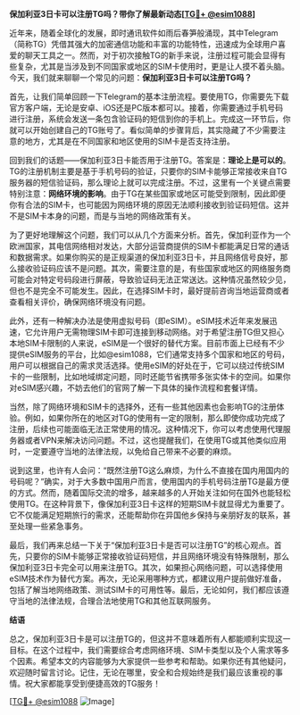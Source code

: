 **保加利亚3日卡可以注册TG吗？带你了解最新动态[[TG💪+ @esim1088](https://t.me/s/esim1088)]**

近年来，随着全球化的发展，即时通讯软件如雨后春笋般涌现，其中Telegram（简称TG）凭借其强大的加密通信功能和丰富的功能特性，迅速成为全球用户喜爱的聊天工具之一。然而，对于初次接触TG的新手来说，注册过程可能会显得有些复杂，尤其是当涉及到不同国家或地区的SIM卡使用时，更是让人摸不着头脑。今天，我们就来聊聊一个常见的问题：**保加利亚3日卡可以注册TG吗？**

首先，让我们简单回顾一下Telegram的基本注册流程。要使用TG，你需要先下载官方客户端，无论是安卓、iOS还是PC版本都可以。接着，你需要通过手机号码进行注册，系统会发送一条包含验证码的短信到你的手机上。完成这一环节后，你就可以开始创建自己的TG账号了。看似简单的步骤背后，其实隐藏了不少需要注意的地方，尤其是在不同国家和地区使用的SIM卡是否支持注册。

回到我们的话题——保加利亚3日卡能否用于注册TG。答案是：**理论上是可以的**。TG的注册机制主要是基于手机号码的验证，只要你的SIM卡能够正常接收来自TG服务器的短信验证码，那么理论上就可以完成注册。不过，这里有一个关键点需要特别注意：**网络环境的影响**。由于TG在某些国家或地区可能受到限制，因此即便你有合法的SIM卡，也可能因为网络环境的原因无法顺利接收到验证码短信。这并不是SIM卡本身的问题，而是与当地的网络政策有关。

为了更好地理解这个问题，我们可以从几个方面来分析。首先，保加利亚作为一个欧洲国家，其电信网络相对发达，大部分运营商提供的SIM卡都能满足日常的通话和数据需求。如果你购买的是正规渠道的保加利亚3日卡，并且网络信号良好，那么接收验证码应该不是问题。其次，需要注意的是，有些国家或地区的网络服务商可能会对特定号码段进行屏蔽，导致验证码无法正常送达。这种情况虽然较少见，但也不是完全不可能发生。因此，在选择SIM卡时，最好提前咨询当地运营商或者查看相关评价，确保网络环境没有问题。

此外，还有一种解决办法是使用虚拟号码（即eSIM）。eSIM技术近年来发展迅速，它允许用户无需物理SIM卡即可连接到移动网络。对于希望注册TG但又担心本地SIM卡限制的人来说，eSIM是一个很好的替代方案。目前市面上已经有不少提供eSIM服务的平台，比如@esim1088，它们通常支持多个国家和地区的号码，用户可以根据自己的需求灵活选择。使用eSIM的好处在于，它可以绕过传统SIM卡的一些限制，比如地域绑定问题，同时还能节省携带多张实体卡的空间。如果你对eSIM感兴趣，不妨去他们的官网了解一下具体的操作流程和套餐详情。

当然，除了网络环境和SIM卡的选择外，还有一些其他因素也会影响TG的注册体验。例如，如果你所在的地区对TG的使用有一定的限制，那么即使你成功完成了注册，后续也可能面临无法正常使用的情况。这种情况下，你可以考虑使用代理服务器或者VPN来解决访问问题。不过，这也提醒我们，在使用TG或其他类似应用时，一定要遵守当地的法律法规，以免给自己带来不必要的麻烦。

说到这里，也许有人会问：“既然注册TG这么麻烦，为什么不直接在国内用国内的号码呢？”确实，对于大多数中国用户而言，使用国内的手机号码注册TG是最方便的方式。然而，随着国际交流的增多，越来越多的人开始关注如何在国外也能轻松使用TG。在这种背景下，像保加利亚3日卡这样的短期SIM卡就显得尤为重要了。它不仅能满足短期旅行的需求，还能帮助你在异国他乡保持与亲朋好友的联系，甚至处理一些紧急事务。

最后，我们再来总结一下关于“保加利亚3日卡是否可以注册TG”的核心观点。首先，只要你的SIM卡能够正常接收验证码短信，并且网络环境没有特殊限制，那么保加利亚3日卡完全可以用来注册TG。其次，如果担心网络问题，可以选择使用eSIM技术作为替代方案。再次，无论采用哪种方式，都建议用户提前做好准备，包括了解当地网络政策、测试SIM卡的可用性等。最后，无论如何，我们都应该遵守当地的法律法规，合理合法地使用TG和其他互联网服务。

**结语**

总之，保加利亚3日卡是可以注册TG的，但这并不意味着所有人都能顺利实现这一目标。在这个过程中，我们需要综合考虑网络环境、SIM卡类型以及个人需求等多个因素。希望本文的内容能够为大家提供一些参考和帮助。如果你还有其他疑问，欢迎随时留言讨论。记住，无论在哪里，安全和合规始终是我们最应该重视的事情。祝大家都能享受到便捷高效的TG服务！

[[TG💪+ @esim1088](https://t.me/s/esim1088) ![Image](https://i.postimg.cc/4NQfJmqS/Snipaste-2025-05-13-00-14-12.png)]